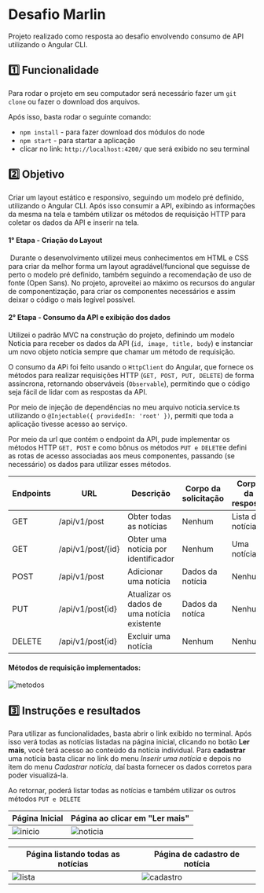 
# Desafio Marlin

Projeto realizado como resposta ao desafio envolvendo consumo de API utilizando o Angular CLI. 

## 1️⃣​ Funcionalidade
Para rodar o projeto em seu computador será necessário fazer um `git clone` ou fazer o download dos arquivos.

Após isso, basta rodar o seguinte comando: 
- `npm install` - para fazer download dos módulos do node
- `npm start` - para startar a aplicação
- clicar no link: `http://localhost:4200/` que será exibido no seu terminal

## 2️⃣​ Objetivo
Criar um layout estático e responsivo, seguindo um modelo pré definido, utilizando o Angular CLI. Após isso consumir a API, exibindo as informações da mesma na tela e também utilizar os métodos de requisição HTTP para coletar os dados da API e inserir na tela. 

####  1° Etapa - Criação do Layout
​
Durante o desenvolvimento utilizei meus conhecimentos em HTML e CSS para criar da melhor forma um layout agradável/funcional que seguisse de perto o modelo pré definido, também seguindo a recomendação de uso de fonte (Open Sans). No projeto, aproveitei ao máximo os recursos do angular de componentização, para criar os componentes necessários e assim deixar o código o mais legível possível. 

#### 2° Etapa - Consumo da API e exibição dos dados
Utilizei o padrão MVC na construção do projeto, definindo um modelo Noticia para receber os dados da API (`id, image, title, body`) e instanciar um novo objeto notícia sempre que chamar um método de requisição.

O consumo da APi foi feito usando o `HttpClient` do Angular, que fornece os métodos para realizar requisições HTTP (`GET, POST, PUT, DELETE`) de forma assíncrona, retornando observáveis (`Observable`), permitindo que o código seja fácil de lidar com as respostas da API.

Por meio de injeção de dependências no meu arquivo noticia.service.ts utilizando o `@Injectable({ providedIn: 'root' })`, permiti que toda a aplicação tivesse acesso ao serviço. 

Por meio da url que contém o endpoint da API, pude implementar os métodos HTTP `GET, POST` e como bônus os métodos `PUT e DELETE`e defini as rotas de acesso associadas aos meus componentes, passando (se necessário) os dados para utilizar esses métodos.

Endpoints | URL               | Descrição                                       | Corpo da solicitação  | Corpo da resposta |
----------| ------------------| ------------------------------------------------|-----------------------|-------------------|
GET       | /api/v1/post      | Obter todas as notícias                         | Nenhum                | Lista de notícias |
GET       | /api/v1/post/{id} | Obter uma notícia por identificador             | Nenhum                | Uma notícia       |
POST      | /api/v1/post      | Adicionar uma notícia                           | Dados da notícia      | Nenhum            |
PUT       | /api/v1/post{id}  | Atualizar os dados de uma notícia existente     | Dados da notíca       | Nenhum            |
DELETE    | /api/v1/post{id}  | Excluir uma notícia                             | Nenhum                | Nenhum            |


#### Métodos de requisição implementados: 
![metodos](https://github.com/user-attachments/assets/3e088e43-d820-4a17-9a5f-d250e4b372ff)

## 3️⃣​ Instruções e resultados
Para utilizar as funcionalidades, basta abrir o link exibido no terminal. Após isso verá todas as notícias listadas na página inicial, clicando no botão **Ler mais**, você terá acesso ao conteúdo da notícia individual. 
Para **cadastrar** uma notícia basta clicar no link do menu _Inserir uma notícia_ e depois no item do menu _Cadastrar notícia_, daí basta fornecer os dados corretos para poder visualizá-la. 

Ao retornar, poderá listar todas as notícias e também utilizar os outros métodos `PUT e DELETE`

| Página Inicial               | Página ao clicar em "Ler mais"|
|------------------------------|-------------------------------|
| ![inicio](https://github.com/user-attachments/assets/219e77ac-3c17-4aae-89a7-51329bfd655c) | ![noticia](https://github.com/user-attachments/assets/e872b944-6f3c-4c8a-a90f-663c94ee6b4e) 

| Página listando todas as notícias               | Página de cadastro de notícia|
|------------------------------|-------------------------------|
|![lista](https://github.com/user-attachments/assets/a6ba4176-a961-4039-8a28-abe663d96af9) | ![cadastro](https://github.com/user-attachments/assets/107eef47-6ba4-49bd-9c22-6228359191ec)  |------------------------------|-------------------------------|


